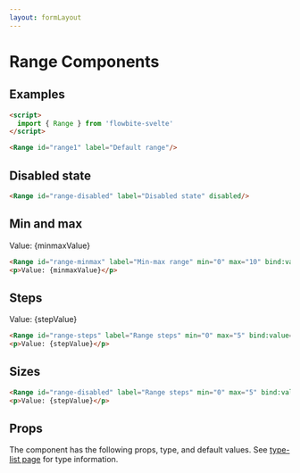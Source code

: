 ```yaml
---
layout: formLayout
---
```


<script>
  import { Range, Table, TableDefaultRow, Breadcrumb } from '$lib/index'
import componentProps from '../props/Range.json'
let items = componentProps.props
let propHeader = ['Name', 'Type', 'Default']

let divClass='w-full relative overflow-x-auto shadow-md sm:rounded-lg'
  let minmaxValue=5
  let stepValue=2.5
</script>

<h1 class="text-3xl w-full dark:text-white py-8">Range Components</h1>

<h2 class="text-2xl w-full dark:text-white py-4">Examples</h2>

<div class="rounded-xl w-full my-4 mx-auto bg-gradient-to-r bg-white dark:bg-gray-900 border border-gray-200 dark:border-gray-700 p-2 sm:p-6">
<Range id="range1" label="Default range" />

</div>

```html
<script>
  import { Range } from 'flowbite-svelte'
</script>

<Range id="range1" label="Default range"/>
```

<h2 class="text-2xl w-full dark:text-white py-4">Disabled state</h2>

<div class="rounded-xl w-full my-4 mx-auto bg-gradient-to-r bg-white dark:bg-gray-900 border border-gray-200 dark:border-gray-700 p-2 sm:p-6">
<Range id="range-disabled" label="Disabled state" disabled/>
</div>

```html
<Range id="range-disabled" label="Disabled state" disabled/>
```

<h2 class="text-2xl w-full dark:text-white py-4">Min and max</h2>

<div class="rounded-xl w-full my-4 mx-auto bg-gradient-to-r bg-white dark:bg-gray-900 border border-gray-200 dark:border-gray-700 p-2 sm:p-6">
<Range id="range-minmax" label="Min-max range" min="0" max="10" bind:value={minmaxValue}/>
<p>Value: {minmaxValue}</p>
</div>

```html
<Range id="range-minmax" label="Min-max range" min="0" max="10" bind:value={minmaxValue}/>
<p>Value: {minmaxValue}</p>
```

<h2 class="text-2xl w-full dark:text-white py-4">Steps</h2>

<div class="rounded-xl w-full my-4 mx-auto bg-gradient-to-r bg-white dark:bg-gray-900 border border-gray-200 dark:border-gray-700 p-2 sm:p-6">
<Range id="range-steps" label="Range steps" min="0" max="5" bind:value={stepValue} step="0.5"/>
<p>Value: {stepValue}</p>
</div>

```html
<Range id="range-steps" label="Range steps" min="0" max="5" bind:value={stepValue} step="0.5"/>
<p>Value: {stepValue}</p>
```

<h2 class="text-2xl w-full dark:text-white py-4">Sizes</h2>

<div class="rounded-xl w-full my-4 mx-auto bg-gradient-to-r bg-white dark:bg-gray-900 border border-gray-200 dark:border-gray-700 p-2 sm:p-6">
<Range id="small-range" label="Small range" size="small" />
<Range id="default-range" label="Default range"  />
<Range id="large-range" label="Large range" size="large" />
</div>

```html
<Range id="range-disabled" label="Range steps" min="0" max="5" bind:value={stepValue} step="0.5"/>
<p>Value: {stepValue}</p>
```

<h2 class="text-2xl w-full dark:text-white py-4">Props</h2>

<p>The component has the following props, type, and default values. See <a href="/type-list" class="text-blue-600 hover:underline dark:text-blue-500">type-list page</a> for type information.</p>


<Table header={propHeader} {divClass} >
  <TableDefaultRow {items} rowState='hover' />
</Table>

